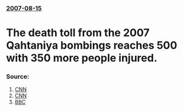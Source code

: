 ### [2007-08-15](/news/2007/08/15/index.md)

#  The death toll from the 2007 Qahtaniya bombings reaches 500 with 350 more people injured. 




### Source:

1. [CNN](http://edition.cnn.com/2007/WORLD/meast/08/15/iraq.main/index.html)
2. [CNN](http://edition.cnn.com/2007/WORLD/meast/08/15/iraq.main/index.html?eref=rss_topstories)
3. [BBC](http://news.bbc.co.uk/2/hi/middle_east/6947886.stm)
